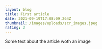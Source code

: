 ```yaml
---
layout: blog
title: First article
date: 2021-09-19T17:08:09.264Z
thumbnail: /images/uploads/scr_images.jpeg
rating: 3
---
```

Some text about the article woth an image